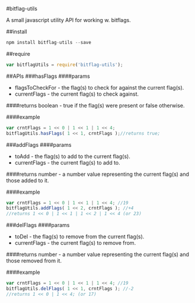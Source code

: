 #bitflag-utils

A small javascript utility API for working w. bitflags.

##install
```javascript
npm install bitflag-utils --save
```

##require
```javascript
var bitflagUtils = require('bitflag-utils');
```

##APIs
###hasFlags
####params
* flagsToCheckFor - the flag(s) to check for against the current flag(s).
* currentFlags - the current flag(s) to check against.

####returns
boolean - true if the flag(s) were present or false otherwise.

####example
```javascript
var crntFlags = 1 << 0 | 1 << 1 | 1 << 4;
bitflagUtils.hasFlags( 1 << 1, crntFlags );//returns true;
```

###addFlags
####params
* toAdd - the flag(s) to add to the current flag(s).
* currentFlags - the current flag(s) to add to.

####returns
number - a number value representing the current flag(s) and those added to it.

####example
```javascript
var crntFlags = 1 << 0 | 1 << 1 | 1 << 4; //19
bitflagUtils.addFlags( 1 << 2, crntFlags ); //+4
//returns 1 << 0 | 1 << 1 | 1 << 2 | 1 << 4 (or 23)
```

###delFlags
####params
* toDel - the flag(s) to remove from the current flag(s).
* currentFlags - the current flag(s) to remove from.

####returns
number - a number value representing the current flag(s) and those removed from it.

####example
```javascript
var crntFlags = 1 << 0 | 1 << 1 | 1 << 4; //19
bitflagUtils.delFlags( 1 << 1, crntFlags ); //-2
//returns 1 << 0 | 1 << 4; (or 17)
```